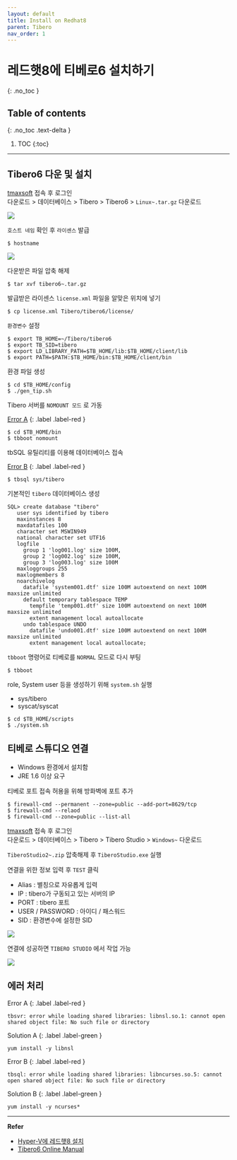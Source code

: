 ```yaml
---
layout: default
title: Install on Redhat8
parent: Tibero
nav_order: 1
---
```


# 레드햇8에 티베로6 설치하기
{: .no_toc }

## Table of contents
{: .no_toc .text-delta }

1. TOC
{:toc}

---

## Tibero6 다운 및 설치

[tmaxsoft](https://technet.tmaxsoft.com/ko/front/main/main.do) 접속 후 로그인 <br>
다운로드 > 데이터베이스 >  Tibero > Tibero6 > `Linux~.tar.gz` 다운로드

![](https://github.com/MiryangJung/TIL/blob/master/assets/images/Tibero/install-on-redhat8/1.PNG?raw=true)

`호스트 네임` 확인 후 `라이센스` 발급

```
$ hostname
```

![](https://github.com/MiryangJung/TIL/blob/master/assets/images/Tibero/install-on-redhat8/2.PNG?raw=true)


다운받은 파일 압축 해제

```
$ tar xvf tibero6~.tar.gz
```


발급받은 라이센스 `license.xml` 파일을 알맞은 위치에 넣기

```
$ cp license.xml Tibero/tibero6/license/
```


`환경변수` 설정

```
$ export TB_HOME=~/Tibero/tibero6
$ export TB_SID=tibero
$ export LD_LIBRARY_PATH=$TB_HOME/lib:$TB_HOME/client/lib
$ export PATH=$PATH:$TB_HOME/bin:$TB_HOME/client/bin
```


환경 파일 생성

```
$ cd $TB_HOME/config
$ ./gen_tip.sh
```


Tibero 서버를 `NOMOUNT 모드` 로 가동

[Error A](#에러-처리)
{: .label .label-red }

```
$ cd $TB_HOME/bin
$ tbboot nomount
```


tbSQL 유틸리티를 이용해 데이터베이스 접속

[Error B](#에러-처리)
{: .label .label-red }

```
$ tbsql sys/tibero
```


기본적인 `tibero` 데이터베이스 생성

```
SQL> create database "tibero" 
   user sys identified by tibero 
   maxinstances 8 
   maxdatafiles 100 
   character set MSWIN949 
   national character set UTF16 
   logfile 
     group 1 'log001.log' size 100M, 
     group 2 'log002.log' size 100M, 
     group 3 'log003.log' size 100M 
   maxloggroups 255 
   maxlogmembers 8 
   noarchivelog 
     datafile 'system001.dtf' size 100M autoextend on next 100M maxsize unlimited 
     default temporary tablespace TEMP 
       tempfile 'temp001.dtf' size 100M autoextend on next 100M maxsize unlimited 
       extent management local autoallocate 
     undo tablespace UNDO 
       datafile 'undo001.dtf' size 100M autoextend on next 100M maxsize unlimited 
       extent management local autoallocate;
```


`tbboot` 명령어로 티베로를 `NORMAL` 모드로 다시 부팅

```
$ tbboot
```


role, System user 등을 생성하기 위해 `system.sh` 실행

- sys/tibero
- syscat/syscat

```
$ cd $TB_HOME/scripts
$ ./system.sh
```



## 티베로 스튜디오 연결

- Windows 환경에서 설치함
- JRE 1.6 이상 요구

티베로 포트 접속 허용을 위해 방화벽에 포트 추가

```
$ firewall-cmd --permanent --zone=public --add-port=8629/tcp
$ firewall-cmd --relaod
$ firewall-cmd --zone=public --list-all
```

[tmaxsoft](https://technet.tmaxsoft.com/ko/front/main/main.do) 접속 후 로그인 <br>
다운로드 > 데이터베이스 >  Tibero > Tibero Studio > `Windows~` 다운로드

`TiberoStudio2~.zip` 압축해제 후 `TiberoStudio.exe` 실행


연결을 위한 정보 입력 후 `TEST` 클릭
- Alias : 별칭으로 자유롭게 입력
- IP : tibero가 구동되고 있는 서버의 IP
- PORT : tibero 포트
- USER / PASSWORD : 아이디 / 패스워드
- SID : 환경변수에 설정한 SID

![](https://github.com/MiryangJung/TIL/blob/master/assets/images/Tibero/install-on-redhat8/3.PNG?raw=true)


연결에 성공하면 `TIBERO STUDIO` 에서 작업 가능

![](https://github.com/MiryangJung/TIL/blob/master/assets/images/Tibero/install-on-redhat8/4.PNG?raw=true)



## 에러 처리

Error A
{: .label .label-red }

```
tbsvr: error while loading shared libraries: libnsl.so.1: cannot open shared object file: No such file or directory
```

Solution A
{: .label .label-green }

```
yum install -y libnsl
```

Error B
{: .label .label-red }

```
tbsql: error while loading shared libraries: libncurses.so.5: cannot open shared object file: No such file or directory
```

Solution B
{: .label .label-green }

```
yum install -y ncurses*
```



---
__Refer__ <br>

- [Hyper-V에 레드햇8 설치](https://miryang.dev/TIL/docs/Hyper-V/install-redhat8/)
- [Tibero6 Online Manual](https://technet.tmaxsoft.com/upload/download/online/tibero/pver-20150504-000001/index.html)
